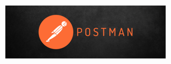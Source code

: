 [![Header](https://github.com/DmitryMurin/Postman/blob/master/assets/Headerpostman.png)](https://github.com/DmitryMurin)